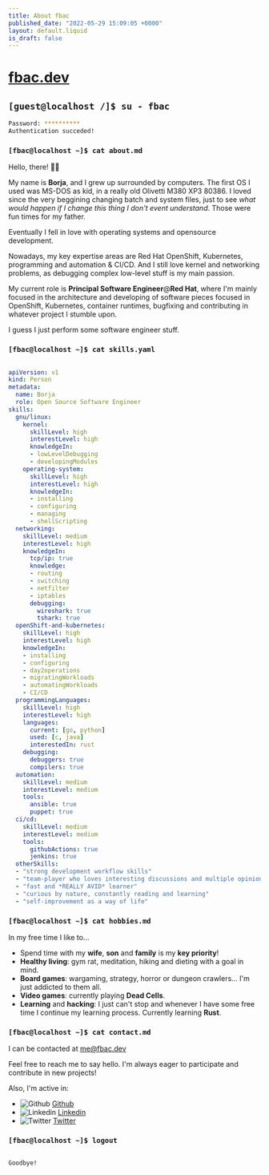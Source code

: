 ```yaml
---
title: About fbac
published_date: "2022-05-29 15:09:05 +0000"
layout: default.liquid
is_draft: false
---
```

# [fbac.dev](https://github.com/fbac)

## **`[guest@localhost /]$ su - fbac`**

```bash
Password: **********
Authentication succeded!
```

### **`[fbac@localhost ~]$ cat about.md`**

Hello, there! 👋🏻

My name is **Borja**, and I grew up surrounded by computers. The first OS I used was MS-DOS as kid, in a really old Olivetti M380 XP3 80386. I loved since the very beggining changing batch and system files, just to see _what would happen if I change this thing I don't event understand_. Those were fun times for my father.

Eventually I fell in love with operating systems and opensource development.

Nowadays, my key expertise areas are Red Hat OpenShift, Kubernetes, programming and automation & CI/CD. And I still love kernel and networking problems, as debugging complex low-level stuff is my main passion.

My current role is **Principal Software Engineer**@**Red Hat**, where I'm mainly focused in the architecture and developing of software pieces focused in OpenShift, Kubernetes, container runtimes, bugfixing and contributing in whatever project I stumble upon.

I guess I just perform some software engineer stuff.

### **`[fbac@localhost ~]$ cat skills.yaml`**

```yaml

apiVersion: v1
kind: Person
metadata:
  name: Borja
  role: Open Source Software Engineer
skills:
  gnu/linux:
    kernel:
      skillLevel: high
      interestLevel: high
      knowledgeIn:
      - lowLevelDebugging
      - developingModules
    operating-system:
      skillLevel: high
      interestLevel: high
      knowledgeIn:
      - installing
      - configuring
      - managing
      - shellScripting
  networking:
    skillLevel: medium
    interestLevel: high
    knowledgeIn:
      tcp/ip: true
      knowledge:
      - routing
      - switching
      - netfilter
      - iptables
      debugging:
        wireshark: true
        tshark: true
  openShift-and-kubernetes:
    skillLevel: high
    interestLevel: high
    knowledgeIn:
    - installing
    - configuring
    - day2operations
    - migratingWorkloads
    - automatingWorkloads
    - CI/CD
  programmingLanguages:
    skillLevel: high
    interestLevel: high
    languages:
      current: [go, python]
      used: [c, java]
      interestedIn: rust
    debugging:
      debuggers: true
      compilers: true
  automation:
    skillLevel: medium
    interestLevel: medium
    tools:
      ansible: true
      puppet: true
  ci/cd:
    skillLevel: medium
    interestLevel: medium
    tools:
      githubActions: true
      jenkins: true
  otherSkills: 
  - "strong development workflow skills"
  - "team-player who loves interesting discussions and multiple opinions"
  - "fast and *REALLY AVID* learner"
  - "curious by nature, constantly reading and learning"
  - "self-improvement as a way of life"

```

### **`[fbac@localhost ~]$ cat hobbies.md`**

In my free time I like to...

- Spend time with my **wife**, **son** and **family** is my **key priority**!
- **Healthy living**: gym rat, meditation, hiking and dieting with a goal in mind.
- **Board games**: wargaming, strategy, horror or dungeon crawlers... I'm just addicted to them all.
- **Video games**: currently playing **Dead Cells**.
- **Learning** and **hacking**: I just can't stop and whenever I have some free time I continue my learning process. Currently learning **Rust**.

### **`[fbac@localhost ~]$ cat contact.md`**

I can be contacted at [me@fbac.dev](mailto:me@fbac.dev)

Feel free to reach me to say hello. I'm always eager to participate and contribute in new projects!

Also, I'm active in:

- ![Github](https://findicons.com/files/icons/2779/simple_icons/16/github_16_black.png) [Github](https://github.com/fbac)
- ![Linkedin](https://www.linkedin.com/favicon.ico) [Linkedin](https://www.linkedin.com/in/fbac/)
- ![Twitter](https://twitter.com/favicon.ico) [Twitter](https://twitter.com/0xfbac)

### **`[fbac@localhost ~]$ logout`**

```bash

Goodbye!

```
